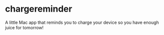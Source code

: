 # chargereminder
A little Mac app that reminds you to charge your device so you have enough juice for tomorrow!
